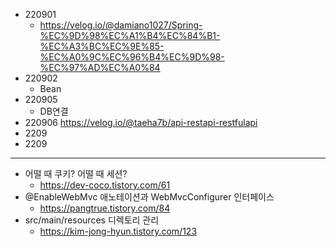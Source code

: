 - 220901
  - https://velog.io/@damiano1027/Spring-%EC%9D%98%EC%A1%B4%EC%84%B1-%EC%A3%BC%EC%9E%85-%EC%A0%9C%EC%96%B4%EC%9D%98-%EC%97%AD%EC%A0%84
- 220902
  - Bean
- 220905
  - DB연결
- 220906
https://velog.io/@taeha7b/api-restapi-restfulapi
- 2209
- 2209
----
- 어떨 때 쿠키? 어떨 때 세션?
  - https://dev-coco.tistory.com/61
- @EnableWebMvc 애노테이션과 WebMvcConfigurer 인터페이스
  - https://pangtrue.tistory.com/84
- src/main/resources 디렉토리 관리
  - https://kim-jong-hyun.tistory.com/123
